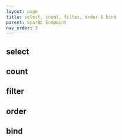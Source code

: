 ```yaml
---
layout: page
title: select, count, filter, order & bind
parent: SparQL Endpoint
nav_order: 3
---
```


## select

## count

## filter

## order

## bind
